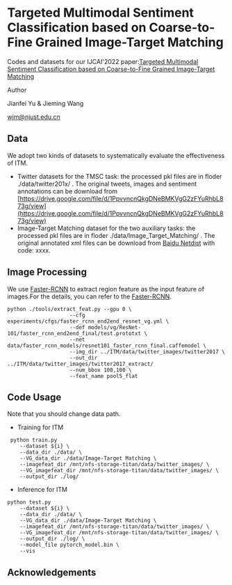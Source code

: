 # Targeted Multimodal Sentiment Classification based on Coarse-to-Fine Grained Image-Target Matching 

Codes and datasets for our IJCAI'2022 paper:[Targeted Multimodal Sentiment Classification based on Coarse-to-Fine Grained Image-Target Matching]()

Author

Jianfei Yu & Jieming Wang

wjm@njust.edu.cn

## Data 
We adopt two kinds of datasets to systematically evaluate the effectiveness of ITM.

- Twitter datasets for the TMSC task: the processed pkl files are in floder  ./data/twitter201x/ . The original tweets, images and sentiment annotations can be download from [https://drive.google.com/file/d/1PpvvncnQkgDNeBMKVgG2zFYuRhbL873g/view](https://drive.google.com/file/d/1PpvvncnQkgDNeBMKVgG2zFYuRhbL873g/view)
- Image-Target Matching dataset for the two auxiliary tasks: the processed pkl files are in floder  ./data/Image_Target_Matching/ . The original annotated xml files can be download from [Baidu Netdist]() with code: xxxx.
  
## Image Processing 
We use [Faster-RCNN](https://github.com/peteanderson80/bottom-up-attention) to extract region feature as the input feature of images.For the details, you can refer to the [Faster-RCNN](https://github.com/peteanderson80/bottom-up-attention).
```
python ./tools/extract_feat.py --gpu 0 \
                    --cfg experiments/cfgs/faster_rcnn_end2end_resnet_vg.yml \
                    --def models/vg/ResNet-101/faster_rcnn_end2end_final/test.prototxt \
                    --net data/faster_rcnn_models/resnet101_faster_rcnn_final.caffemodel \
                    --img_dir ../ITM/data/twitter_images/twitter2017 \           
                    --out_dir ../ITM/data/twitter_images/twitter2017_extract/   
                    --num_bbox 100,100 \             
                    --feat_name pool5_flat   
```
## Code Usage
 Note that you should change data path.
- Training for ITM
```
 python train.py 
    --dataset ${i} \
    --data_dir ./data/ \
    --VG_data_dir ./data/Image-Target Matching \
    --imagefeat_dir /mnt/nfs-storage-titan/data/twitter_images/ \
    --VG_imagefeat_dir /mnt/nfs-storage-titan/data/twitter_images/ \
    --output_dir ./log/ 
```
- Inference for ITM
```
python test.py 
    --dataset ${i} \
    --data_dir ./data/ \
    --VG_data_dir ./data/Image-Target Matching \
    --imagefeat_dir /mnt/nfs-storage-titan/data/twitter_images/ \
    --VG_imagefeat_dir /mnt/nfs-storage-titan/data/twitter_images/ \
    --output_dir ./log/ \
    --model_file pytorch_model.bin \
    --vis 
```

## Acknowledgements



